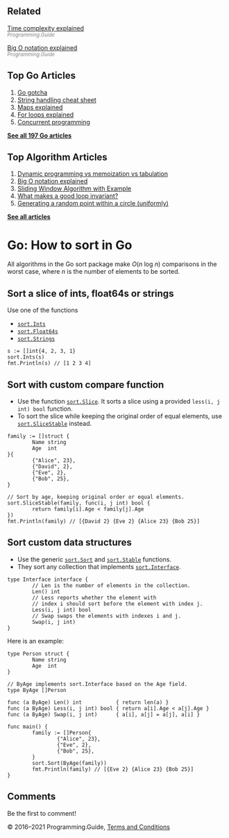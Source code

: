 ## Related

[Time complexity explained](../time-complexity-explained.html)  
<span style="color: grey; font-style: italic; font-size: smaller">Programming.Guide</span>

[Big O notation explained](../big-o-notation-explained.html)  
<span style="color: grey; font-style: italic; font-size: smaller">Programming.Guide</span>

## Top Go Articles

1.  [Go gotcha](go-gotcha.html)
2.  [String handling cheat sheet](string-functions-reference-cheat-sheet.html)
3.  [Maps explained](maps-explained.html)
4.  [For loops explained](for-loop.html)
5.  [Concurrent programming](go-concurrency-tutorial.html)

[**See all 197 Go articles**](index.html)

## Top Algorithm Articles

1.  [Dynamic programming vs memoization vs tabulation](../dynamic-programming-vs-memoization-vs-tabulation.html)
2.  [Big O notation explained](../big-o-notation-explained.html)
3.  [Sliding Window Algorithm with Example](../sliding-window-example.html)
4.  [What makes a good loop invariant?](../what-makes-a-good-loop-invariant.html)
5.  [Generating a random point within a circle (uniformly)](../random-point-within-circle.html)

[**See all articles**](../index.html)

# Go: How to sort in Go

All algorithms in the Go sort package make _O_(*n* log *n*) comparisons in the worst case, where _n_ is the number of elements to be sorted.

## Sort a slice of ints, float64s or strings

Use one of the functions

- [`sort.Ints`](https://golang.org/pkg/sort/#Ints)
- [`sort.Float64s`](https://golang.org/pkg/sort/#Float64s)
- [`sort.Strings`](https://golang.org/pkg/sort/#Strings)

<!-- -->

    s := []int{4, 2, 3, 1}
    sort.Ints(s)
    fmt.Println(s) // [1 2 3 4]

## Sort with custom compare function

- Use the function [`sort.Slice`](https://golang.org/pkg/sort/#Slice). It sorts a slice using a provided `less(i, j int) bool` function.
- To sort the slice while keeping the original order of equal elements, use [`sort.SliceStable`](https://golang.org/pkg/sort/#SliceStable) instead.

<!-- -->

    family := []struct {
            Name string
            Age  int
    }{
            {"Alice", 23},
            {"David", 2},
            {"Eve", 2},
            {"Bob", 25},
    }

    // Sort by age, keeping original order or equal elements.
    sort.SliceStable(family, func(i, j int) bool {
            return family[i].Age < family[j].Age
    })
    fmt.Println(family) // [{David 2} {Eve 2} {Alice 23} {Bob 25}]

## Sort custom data structures

- Use the generic [`sort.Sort`](https://golang.org/pkg/sort/#Sort) and [`sort.Stable`](https://golang.org/pkg/sort/#Stable) functions.
- They sort any collection that implements [`sort.Interface`](https://golang.org/pkg/sort/#Interface).

<!-- -->

    type Interface interface {
            // Len is the number of elements in the collection.
            Len() int
            // Less reports whether the element with
            // index i should sort before the element with index j.
            Less(i, j int) bool
            // Swap swaps the elements with indexes i and j.
            Swap(i, j int)
    }

Here is an example:

    type Person struct {
            Name string
            Age  int
    }

    // ByAge implements sort.Interface based on the Age field.
    type ByAge []Person

    func (a ByAge) Len() int           { return len(a) }
    func (a ByAge) Less(i, j int) bool { return a[i].Age < a[j].Age }
    func (a ByAge) Swap(i, j int)      { a[i], a[j] = a[j], a[i] }

    func main() {
            family := []Person{
                    {"Alice", 23},
                    {"Eve", 2},
                    {"Bob", 25},
            }
            sort.Sort(ByAge(family))
            fmt.Println(family) // [{Eve 2} {Alice 23} {Bob 25}]
    }

## Comments

Be the first to comment!

© 2016–2021 Programming.Guide, [Terms and Conditions](../terms-and-conditions.html)
